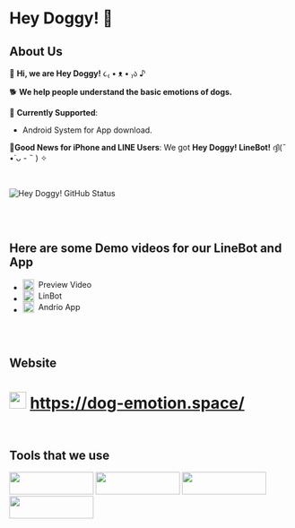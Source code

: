 # Hey Doggy! 🐾
## About Us

🐶 **Hi, we are Hey Doggy!** ૮₍ • ᴥ • ₎ა ♪

🐕 **We help people understand the basic emotions of dogs.**

🦴 **Currently Supported**:
   - Android System for App download.

🐩**Good News for iPhone and LINE Users**:
We got **Hey Doggy! LineBot!** ദ്ദി(˵ •̀ ᴗ - ˵ ) ✧

</br>

![Hey Doggy! GitHub Status](https://github-readme-stats.vercel.app/api?username=YourGitHubUsername&show_icons=true&theme=tokyonight&custom_title=Hey%20Doggy!%20GitHub%20Status)


</br>
</br>

## Here are some Demo videos for our LineBot and App
- <a href="https://www.youtube.com/watch?v=1w2M-5WNSK8" target="_blank" style="display: flex; align-items: center; text-decoration: none;">
    <img src="https://upload.wikimedia.org/wikipedia/commons/thumb/4/42/YouTube_icon_%282013-2017%29.png/480px-YouTube_icon_%282013-2017%29.png" alt="YouTube Logo" width="20" height="20" style="margin-right: 8px;">
    Preview Video 
  </a>

- <a href="https://www.youtube.com/watch?v=T5kKySmiGqU" target="_blank" style="display: flex; align-items: center; text-decoration: none;">
    <img src="https://upload.wikimedia.org/wikipedia/commons/thumb/4/42/YouTube_icon_%282013-2017%29.png/480px-YouTube_icon_%282013-2017%29.png" alt="YouTube Logo" width="20" height="20" style="margin-right: 8px;">
    LinBot
  </a>

- <a href="https://www.youtube.com/watch?v=FmdBq1JazY8" target="_blank" style="display: flex; align-items: center; text-decoration: none;">
    <img src="https://upload.wikimedia.org/wikipedia/commons/thumb/4/42/YouTube_icon_%282013-2017%29.png/480px-YouTube_icon_%282013-2017%29.png" alt="YouTube Logo" width="20" height="20" style="margin-right: 8px;">
    Andrio App
  </a>


</br>
</br>

## Website
<h1>
  <span>
    <img src="https://img.shields.io/badge/-%E2%9E%A1-blue?style=flat-square" width="30" height="30"/>
    <a href="https://dog-emotion.space/">https://dog-emotion.space/</a>
  </span>




</br>
</br>


## Tools that we use 
<span> 
  <img src="https://img.shields.io/badge/-Docker-2496ED?style=flat-square&logo=docker&logoColor=white" width="150" height="40"/>
  <img src="https://img.shields.io/badge/-Python-3776AB?style=flat-square&logo=python&logoColor=white" width="150" height="40"/>
  <img src="https://img.shields.io/badge/-n8n-0C4CCF?style=flat-square&logo=n8n&logoColor=white" width="150" height="40"/>
  <img src="https://img.shields.io/badge/-Figma-F24E1E?style=flat-square&logo=figma&logoColor=white" width="150" height="40"/>
</span>















